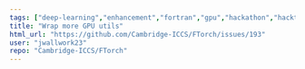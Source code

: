 ```yaml
---
tags: ["deep-learning","enhancement","fortran","gpu","hackathon","hacktoberfest","interoperability","machine-learning","python","pytorch","torch"]
title: "Wrap more GPU utils"
html_url: "https://github.com/Cambridge-ICCS/FTorch/issues/193"
user: "jwallwork23"
repo: "Cambridge-ICCS/FTorch"
---
```


